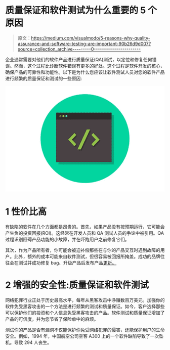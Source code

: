 # 质量保证和软件测试为什么重要的 5 个原因

> 原文：<https://medium.com/visualmodo/5-reasons-why-quality-assurance-and-software-testing-are-important-90b26d9d007?source=collection_archive---------0----------------------->

企业通常需要对他们的软件产品进行质量保证(QA)测试，以定位和修复任何错误。然而，这个过程比诊断软件错误有更多的好处。这个过程是软件开发的核心，确保产品的可靠性和功能性。以下是为什么您应该让软件测试人员对您的软件产品进行频繁的质量保证和测试的一些原因:

![](img/bed0473653caffe0e6553bec1f296eb8.png)

# 1 性价比高

有缺陷的软件在几个方面都是昂贵的。首先，如果产品没有按预期运行，它可能会产生负的投资回报(ROI)。这经常在开发人员和 QA 测试人员的争论中被引用。QA 过程识别阻碍产品功能的小故障，并在吓跑用户之前修复它们。

其次，作为产品所有者，你可能会被迫补偿那些在与你的产品交互时遇到故障的用户。此外，额外的成本可能来自软件测试，但很容易被回报所掩盖。成功的品牌往往会在测试并成功修复 bug、升级产品后发布产品[更新。](https://visualmodo.com/increase-ecommerce-store-sales/)

# 2 增强的安全性:质量保证和软件测试

网络犯罪行业正处于历史最高水平，每年从黑客攻击中净赚数百万美元。加强你的软件免受黑客攻击的一个方法是进行频繁的测试和质量保证。如今，客户选择那些可以保护他们的投资和个人信息免受黑客攻击的产品。软件测试和质量保证增加了产品的可信度，并为您节省了保险单中的麻烦。

测试你的产品是否有漏洞不仅能保护你免受网络犯罪的侵害，还能保护用户的生命安全。例如，1994 年，中国航空公司空客 A300 上的一个软件缺陷导致了一次坠机。导致 294 人丧生。